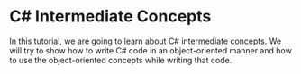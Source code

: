 # C# Intermediate Concepts

In this tutorial, we are going to learn about C# intermediate concepts. We will try to show how to write C# code in an object-oriented manner and how to use the object-oriented concepts while writing that code.

